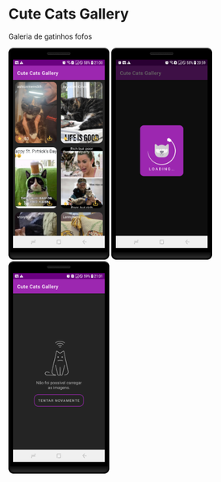 # Cute Cats Gallery

Galeria de gatinhos fofos
 
 <div>
 <img src="./images/home.png" width="200"/>
 <img src="./images/loading.png" width="200"/>
 <img src="./images/error.png" width="200"/>
</div>
